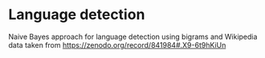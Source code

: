 # Language detection

Naive Bayes approach for language detection using bigrams and Wikipedia data taken from https://zenodo.org/record/841984#.X9-6t9hKiUn

